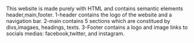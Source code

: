 This website is made purely with HTML and contains semantic elements header,main,footer.
1-header contains the logo of the website and a navigation bar.
2-main contains 5 sections which are constitued by divs,imagaes, headings, texts.
3-Footer contains a logo and image links to socials medias: facebook,twitter, and instagram.

